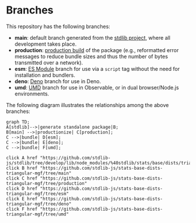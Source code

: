 <!--

@license Apache-2.0

Copyright (c) 2022 The Stdlib Authors.

Licensed under the Apache License, Version 2.0 (the "License");
you may not use this file except in compliance with the License.
You may obtain a copy of the License at

    http://www.apache.org/licenses/LICENSE-2.0

Unless required by applicable law or agreed to in writing, software
distributed under the License is distributed on an "AS IS" BASIS,
WITHOUT WARRANTIES OR CONDITIONS OF ANY KIND, either express or implied.
See the License for the specific language governing permissions and
limitations under the License.

-->

# Branches

This repository has the following branches:

-   **main**: default branch generated from the [stdlib project][stdlib-url], where all development takes place.
-   **production**: [production build][production-url] of the package (e.g., reformatted error messages to reduce bundle sizes and thus the number of bytes transmitted over a network).
-   **esm**: [ES Module][esm-url] branch for use via a `script` tag without the need for installation and bundlers.
-   **deno**: [Deno][deno-url] branch for use in Deno.
-   **umd**: [UMD][umd-url] branch for use in Observable, or in dual browser/Node.js environments.

The following diagram illustrates the relationships among the above branches:

```mermaid
graph TD;
A[stdlib]-->|generate standalone package|B;
B[main] -->|productionize| C[production];
C -->|bundle| D[esm];
C -->|bundle| E[deno];
C -->|bundle| F[umd];

click A href "https://github.com/stdlib-js/stdlib/tree/develop/lib/node_modules/%40stdlib/stats/base/dists/triangular/mgf"
click B href "https://github.com/stdlib-js/stats-base-dists-triangular-mgf/tree/main"
click C href "https://github.com/stdlib-js/stats-base-dists-triangular-mgf/tree/production"
click D href "https://github.com/stdlib-js/stats-base-dists-triangular-mgf/tree/esm"
click E href "https://github.com/stdlib-js/stats-base-dists-triangular-mgf/tree/deno"
click F href "https://github.com/stdlib-js/stats-base-dists-triangular-mgf/tree/umd"
```

[stdlib-url]: https://github.com/stdlib-js/stdlib/tree/develop/lib/node_modules/%40stdlib/stats/base/dists/triangular/mgf
[production-url]: https://github.com/stdlib-js/stats-base-dists-triangular-mgf/tree/production
[deno-url]: https://github.com/stdlib-js/stats-base-dists-triangular-mgf/tree/deno
[umd-url]: https://github.com/stdlib-js/stats-base-dists-triangular-mgf/tree/umd
[esm-url]: https://github.com/stdlib-js/stats-base-dists-triangular-mgf/tree/esm